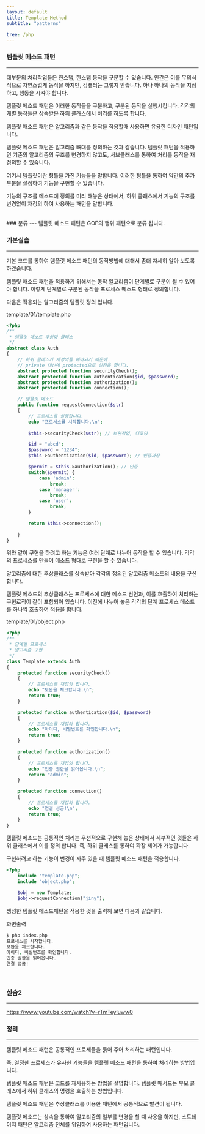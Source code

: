```yaml
---
layout: default
title: Template Method
subtitle: "patterns"

tree: /php
---
```


### 템플릿 메소드 패턴
---

대부분의 처리작업들은 한스탭, 한스탭 동작을 구분할 수 있습니다. 인간은 이를 무의식적으로 자연스럽게 동작을 하지만, 컴퓨터는 그렇지 안습니다.
하나 하나의 동작을 지정하고, 행동을 시켜야 합니다.

템플릿 메소드 패턴은 이러한 동작들을 구분하고, 구분된 동작을 실행시킵니다. 각각의 개별 동작들은 상속받은 하위 클래스에서 처리를 하도록 합니다.



템플릿 매소드 패턴은 알고리즘과 같은 동작을 적용할때 사용하면 유용한 디자인 패턴입니다. 

템플릿 메소드 패턴은 알고리즘 뼈대를 정의하는 것과 같습니다. 템플릿 패턴을 적용하면 기존의 알고리즘의 구조를 변경하지 않고도, 서브클래스를 통하여 처리를 동작을 재정의할 수 있습니다.

여기서 템플릿이란 형틀을 가진 기능들을 말합니다. 이러한 형틀을 통하여 약간의 추가부분을 설정하여 기능을 구현할 수 있습니다.

기능의 구조를 메소드에 정의를 미리 해놓은 상태에서, 하위 클래스에서 기능의 구조를 변경없이 재정의 하여 사용하는 패턴을 말합니다.

<br>
### 분류
---
템플릿 메소드 패턴은 GOF의 행위 패턴으로 분류 됩니다.

### 기본실습
---

기본 코드를 통하여 템플릿 메소드 패턴의 동작방법에 대해서 좀더 자세히 알아 보도록 하겠습니다.

템플릿 매소드 패턴을 적용하기 위해서는 동작 알고리즘이 단계별로 구분이 될 수 있어야 합니다. 이렇게 단계별로 구분된 동작을 프로세스 메소드 형태로 정의합니다.

다음은 적용되는 알고리즘의 템플릿 정의 입니다.

template/01/template.php
```php
<?php
/**
 * 템플릿 매소드 추상화 클래스
 */
abstract class Auth
{
    // 하위 클래스가 재정의를 해야되기 때문에 
    // private 대신에 protected으로 설정을 합니다.
    abstract protected function securityCheck();
    abstract protected function authentication($id, $password);
    abstract protected function authorization();
    abstract protected function connection();

    // 템플릿 메소드
    public function requestConnection($str)
    {
        // 프로세스롤 실행합니다.
        echo "프로세스를 시작합니다.\n";
   
        $this->securityCheck($str); // 보완작업, 디코딩

        $id = "abcd";
        $password = "1234";
        $this->authentication($id, $password); // 인증과정

        $permit = $this->authorization(); // 인증
        switch($permit) {
            case 'admin':
                break;
            case 'manager':
                break;    
            case 'user':
                break;    
        }

        return $this->connection();
    
    }
}
```
위와 같이 구현을 하려고 하는 기능은 여러 단계로 나누어 동작을 할 수 있습니다. 각각의 프로세스를 만들어 메소드 형태로 구현을 할 수 있습니다.

알고리즘에 대한 추상클래스를 상속받아 각각의 정의된 알고리즘 메소드의 내용을 구션합니다.

템플릿 메소드의 추상클래스는 프로세스에 대한 메소드 선언과, 이를 호출하여 처리하는 구현로직이 같이 포함되어 있습니다. 이전에 나누어 놓은 각각의 단계 프로세스 메소드를 하나씩 호출하여 적용을 합니다.


template/01/object.php
```php
<?php
/**
 * 단계별 프로세스
 * 알고리즘 구현
 */
class Template extends Auth
{
    protected function securityCheck()
    {
        // 프로세스를 재정의 합니다.
        echo "보완을 체크합니다.\n";
        return true;
    }

    protected function authentication($id, $password)
    {
        // 프로세스를 재정의 합니다.
        echo "아이디, 비빌번호를 확인합니다.\n";
        return true;
    }

    protected function authorization()
    {
        // 프로세스를 재정의 합니다.
        echo "인증 권한을 읽어옵니다.\n";
        return "admin";
    }

    protected function connection()
    {
        // 프로세스를 재정의 합니다.
        echo "연결 성공!\n";
        return true;
    }
}
```

템플릿 메소드는 공통적인 처리는 우선적으로 구현해 놓은 상태에서 세부적인 것들은 하위 클래스에서 이를 정의 합니다. 즉, 하위 클래스를 통하여 확장 제어가 가능합니다.

구현하려고 하는 기능이 변경이 자주 있을 때 템플릿 메소드 패턴을 적용합니다.

```php
<?php
    include "template.php";
    include "object.php";

    $obj = new Template;
    $obj->requestConnection("jiny");
```

생성한 템플릿 메소드패턴을 적용한 것을 출력해 보면 다음과 같습니다.

화면출력
```php
$ php index.php
프로세스를 시작합니다.
보완을 체크합니다.
아이디, 비빌번호를 확인합니다.
인증 권한을 읽어옵니다.
연결 성공!
```
 
<br>

### 실습2
---
https://www.youtube.com/watch?v=rTmTeyluww0


### 정리
---
템플릿 메소드 패턴은 공통적인 프로세들을 묽어 주어 처리하는 패턴입니다.

즉, 일정한 프로세스가 유사한 기능들을 템플릿 메소드 패턴을 통하여 처리하는 방법입니다.

템플릿 매소드 패턴은 코드를 재사용하는 방법을 설명합니다. 템플릿 매서드는 부모 클래스에서 하위 클래스의 명령을 호출하는 방법입니다.

템플릿 메소드 패턴은 추상클래스를 이용한 패턴에서 공통적으로 발견이 됩니다.


템플릿 메소드는 상속을 통하여 알고리즘의 일부를 변경을 할 때 사용을 하지만, 스트레이지 패턴은 알고리즘 전체를 위임하여 사용하는 패턴입니다.


